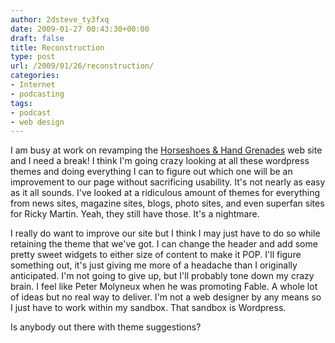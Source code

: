 ```yaml
---
author: 2dsteve_ty3fxq
date: 2009-01-27 00:43:30+00:00
draft: false
title: Reconstruction
type: post
url: /2009/01/26/reconstruction/
categories:
- Internet
- podcasting
tags:
- podcast
- web design
---
```


I am busy at work on revamping the [Horseshoes & Hand Grenades](http://www.horseshoes-handgrenades.com) web site and I need a break! I think I'm going crazy looking at all these wordpress themes and doing everything I can to figure out which one will be an improvement to our page without sacrificing usability. It's not nearly as easy as it all sounds. I've looked at a ridiculous amount of themes for everything from news sites, magazine sites, blogs, photo sites, and even superfan sites for Ricky Martin. Yeah, they still have those. It's a nightmare.

I really do want to improve our site but I think I may just have to do so while retaining the theme that we've got. I can change the header and add some pretty sweet widgets to either size of content to make it POP. I'll figure something out, it's just giving me more of a headache than I originally anticipated. I'm not going to give up, but I'll probably tone down my crazy brain. I feel like Peter Molyneux when he was promoting Fable. A whole lot of ideas but no real way to deliver. I'm not a web designer by any means so I just have to work within my sandbox. That sandbox is Wordpress.

Is anybody out there with theme suggestions?
